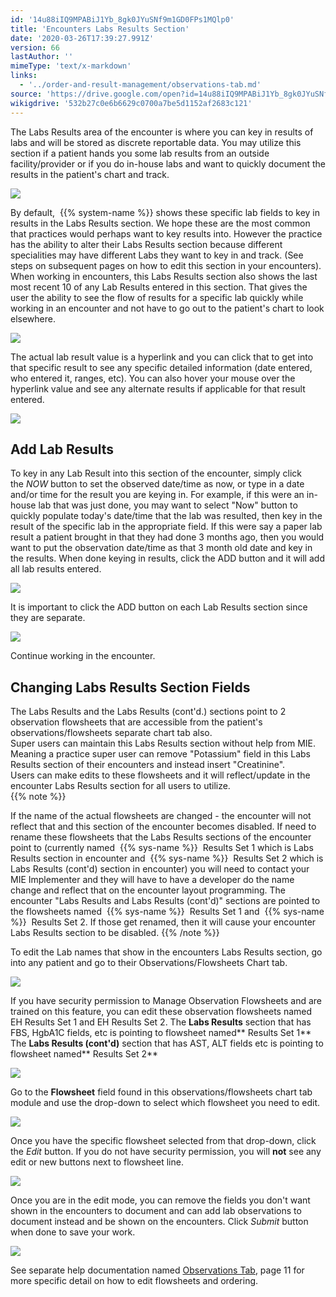 ```yaml
---
id: '14u88iIQ9MPABiJ1Yb_8gk0JYuSNf9m1GD0FPs1MQlp0'
title: 'Encounters Labs Results Section'
date: '2020-03-26T17:39:27.991Z'
version: 66
lastAuthor: ''
mimeType: 'text/x-markdown'
links:
  - '../order-and-result-management/observations-tab.md'
source: 'https://drive.google.com/open?id=14u88iIQ9MPABiJ1Yb_8gk0JYuSNf9m1GD0FPs1MQlp0'
wikigdrive: '532b27c0e6b6629c0700a7be5d1152af2683c121'
---
```

The Labs Results area of the encounter is where you can key in results of labs and will be stored as discrete reportable data. You may utilize this section if a patient hands you some lab results from an outside facility/provider or if you do in-house labs and want to quickly document the results in the patient's chart and track.

![](../encounters-labs-results-section.assets/b730d979b9d5ecd049958269bd554777.png)

By default,  {{% system-name %}} shows these specific lab fields to key in results in the Labs Results section. We hope these are the most common that practices would perhaps want to key results into. However the practice has the ability to alter their Labs Results section because different specialities may have different Labs they want to key in and track. (See steps on subsequent pages on how to edit this section in your encounters).  
When working in encounters, this Labs Results section also shows the last most recent 10 of any Lab Results entered in this section. That gives the user the ability to see the flow of results for a specific lab quickly while working in an encounter and not have to go out to the patient's chart to look elsewhere.

![](../encounters-labs-results-section.assets/de948b16bc5de30d9d221411e36158c2.png)

The actual lab result value is a hyperlink and you can click that to get into that specific result to see any specific detailed information (date entered, who entered it, ranges, etc). You can also hover your mouse over the hyperlink value and see any alternate results if applicable for that result entered.

![](../encounters-labs-results-section.assets/7a562a4d92a7c3e78f18fe8818a77cbc.png)


## Add Lab Results

To key in any Lab Result into this section of the encounter, simply click the *NOW* button to set the observed date/time as now, or type in a date and/or time for the result you are keying in. For example, if this were an in-house lab that was just done, you may want to select "Now" button to quickly populate today's date/time that the lab was resulted, then key in the result of the specific lab in the appropriate field. If this were say a paper lab result a patient brought in that they had done 3 months ago, then you would want to put the observation date/time as that 3 month old date and key in the results. When done keying in results, click the ADD button and it will add all lab results entered.

![](../encounters-labs-results-section.assets/5a8aed42ace26d74ec6c7d1aeec6450b.png)

It is important to click the ADD button on each Lab Results section since they are separate.

![](../encounters-labs-results-section.assets/b6818cf423bebcfa508c575a0128a955.png)

Continue working in the encounter.

## Changing Labs Results Section Fields

The Labs Results and the Labs Results (cont'd.) sections point to 2 observation flowsheets that are accessible from the patient's observations/flowsheets separate chart tab also.  
Super users can maintain this Labs Results section without help from MIE. Meaning a practice super user can remove "Potassium" field in this Labs Results section of their encounters and instead insert "Creatinine".  
Users can make edits to these flowsheets and it will reflect/update in the encounter Labs Results section for all users to utilize.  
{{% note %}}

If the name of the actual flowsheets are changed - the encounter will not reflect that and this section of the encounter becomes disabled. If need to rename these flowsheets that the Labs Results sections of the encounter point to (currently named  {{% sys-name %}}  Results Set 1 which is Labs Results section in encounter and  {{% sys-name %}}  Results Set 2 which is Labs Results (cont'd) section in encounter) you will need to contact your MIE Implementer and they will have to have a developer do the name change and reflect that on the encounter layout programming. The encounter "Labs Results and Labs Results (cont'd)" sections are pointed to the flowsheets named  {{% sys-name %}}  Results Set 1 and  {{% sys-name %}}  Results Set 2. If those get renamed, then it will cause your encounter Labs Results section to be disabled.
{{% /note %}}

To edit the Lab names that show in the encounters Labs Results section, go into any patient and go to their Observations/Flowsheets Chart tab.

![](../encounters-labs-results-section.assets/58d6127694947644e551905c0cda7596.png)

If you have security permission to Manage Observation Flowsheets and are trained on this feature, you can edit these observation flowsheets named EH Results Set 1 and EH Results Set 2.
The **Labs Results** section that has FBS, HgbA1C fields, etc is pointing to flowsheet named** Results Set 1**
The **Labs Results (cont'd)** section that has AST, ALT fields etc is pointing to flowsheet named** Results Set 2**

![](../encounters-labs-results-section.assets/5aab51aea0db346d2abc60bf4bdb142a.png)

Go to the **Flowsheet** field found in this observations/flowsheets chart tab module and use the drop-down to select which flowsheet you need to edit.

![](../encounters-labs-results-section.assets/518e9c90d1e64c7d20fdf77e874ff49b.png)

Once you have the specific flowsheet selected from that drop-down, click the *Edit* button. If you do not have security permission, you will **not** see any edit or new buttons next to flowsheet line.

![](../encounters-labs-results-section.assets/76a3f4a477100ea3e1f1dce1dff0ebf9.png)

Once you are in the edit mode, you can remove the fields you don't want shown in the encounters to document and can add lab observations to document instead and be shown on the encounters. Click *Submit* button when done to save your work.

![](../encounters-labs-results-section.assets/604b853ee7621a802857793b80e07a0c.png)

See separate help documentation named [Observations Tab](../order-and-result-management/observations-tab.md), page 11 for more specific detail on how to edit flowsheets and ordering.
